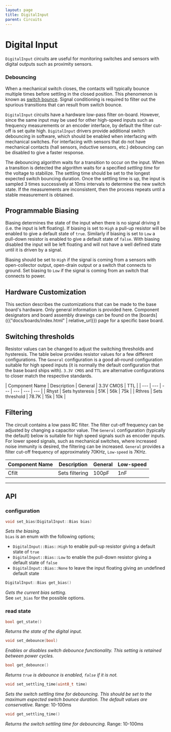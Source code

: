 ```yaml
---
layout: page
title: DigitalInput
parent: Circuits
---
```


# Digital Input

`DigitalInput` circuits are useful for monitoring switches and sensors with digital outputs such as proximity sensors.

### Debouncing
When a mechanical switch closes, the contacts will typically bounce multiple times before settling in the closed position. This phenomenon is known as [switch bounce](https://www.allaboutcircuits.com/technical-articles/switch-bounce-how-to-deal-with-it/). Signal conditioning is required to filter out the spurious transitions that can result from switch bounce. 

`DigitalInput` circuits have a hardware low-pass filter on-board. However, since the same input may be used for other high-speed inputs such as frequency measurements or an encoder interface, by default the filter cut-off is set quite high. `DigitalInput` drivers provide additional switch debouncing in software, which should be enabled when interfacing with mechanical switches. For interfacing with sensors that do not have mechanical contacts (hall sensors, inductive sensors, etc.) debouncing can be disabled to give a faster response.

The debouncing algorithm waits for a transition to occur on the input. When a transition is detected the algorithm waits for a specified *settling time* for the voltage to stabilize. The settling time should be set to the longest expected switch bouncing duration. Once the settling time is up, the input is sampled 3 times successively at 10ms intervals to determine the new switch state. If the measurements are inconsistent, then the process repeats until a stable measurement is obtained.

## Programmable Biasing 
Biasing determines the state of the input when there is no signal driving it (i.e. the input is left floating). If biasing is set to `High` a pull-up resistor will be enabled to give a default state of `true`. Similarly if biasing is set to `Low` a pull-down resistor is enabled to give a default state of `false`. With biasing disabled the input will be left floating and will not have a well defined state until it is driven by a signal. 

Biasing should be set to `High` if the signal is coming from a sensors with open-collector output, open-drain output or a switch that connects to ground. Set biasing to `Low` if the signal is coming from an switch that connects to power.

## Hardware Customization
This section describes the customizations that can be made to the base board's hardware. Only general information is provided here. Component designators and board assembly drawings can be found on the [boards]({{"docs/boards/index.html" | relative_url}}) page for a specific base board.

## Switching thresholds
Resistor values can be changed to adjust the switching thresholds and  hysteresis. The table below provides resistor values for a few different configurations. The `General` configuration is a good all-round configuration suitable for high speed inputs (it is normally the default configuration that the base board ships with). `3.3V CMOS` and `TTL` are alternative configurations to closer match the respective standards.

| Component Name | Description | General | 3.3V CMOS | TTL |
| --- | --- | --- | --- | --- | --- |
| Rhyst | Sets hysteresis | 51K | 56k | 75k | 
| Rthres | Sets threshold | 78.7K | 15k | 10k |

## Filtering
The circuit contains a low pass RC filter. The filter cut-off frequency can be adjusted by changing a capacitor value. The `General` configuration (typically the default) below is suitable for high speed signals such as encoder inputs. For lower speed signals, such as mechanical switches, where increased noise immunity is desired, the filtering can be increased. `General` provides a filter cut-off frequency of approximately 70KHz, `Low-speed` is 7KHz.

| Component Name | Description | General | Low-speed |
| --- | --- | --- | --- | 
| Cfilt | Sets filtering | 100pF | 1nF |

---

## API

### configuration
``` cpp
void set_bias(DigitalInput::Bias bias)
```
*Sets the biasing.*  
`bias` is an enum with the following options;  
* `DigitalInput::Bias::High` to enable pull-up resistor giving a default state of `true`
* `DigitalInput::Bias::Low` to enable the pull-down resistor giving a default state of `false`
* `DigitalInput::Bias::None` to leave the input floating giving an undefined default state

```cpp
DigitalInput::Bias get_bias()
```
*Gets the current bias setting.*  
See `set_bias` for the possible options.


### read state
``` cpp
bool get_state()
```
*Returns the state of the digital input.*

``` cpp
void set_debounce(bool)
```
*Enables or disables switch debounce functionality. This setting is retained between power cycles.*

``` cpp
bool get_debounce()
```
*Returns `true` is debounce is enabled, `false` if it is not.*

``` cpp
void set_settling_time(uint8_t time)
```
*Sets the switch settling time for debouncing. This should be set to the maximum expected switch bounce duration. The default values are conservative.*
Range: 10-100ms

``` cpp
void get_settling_time()
```
*Returns the switch settling time for debouncing.* 
Range: 10-100ms
